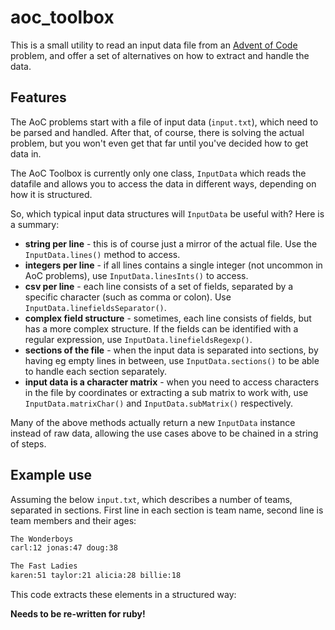 # aoc_toolbox

This is a small utility to read an input data file from an [Advent of Code](https://adventofcode.com/) problem, and offer a set of alternatives on how to extract and handle the data.

## Features

The AoC problems start with a file of input data (`input.txt`), which need to be parsed and handled. After that, of course, there is solving the actual problem, but you won't even get that far until you've decided how to get data in.

The AoC Toolbox is currently only one class, `InputData` which reads the datafile and allows you to access the data in different ways, depending on how it is structured.

So, which typical input data structures will `InputData` be useful with? Here is a summary:
- **string per line** - this is of course just a mirror of the actual file. Use the `InputData.lines()` method to access.
- **integers per line** - if all lines contains a single integer (not uncommon in AoC problems), use `InputData.linesInts()` to access.
- **csv per line** - each line consists of a set of fields, separated by a specific character (such as comma or colon). Use `InputData.linefieldsSeparator()`.
- **complex field structure** - sometimes, each line consists of fields, but has a more complex structure. If the fields can be identified with a regular expression, use `InputData.linefieldsRegexp()`.
- **sections of the file** - when the input data is separated into sections, by having eg empty lines in between, use `InputData.sections()` to be able to handle each section separately.
- **input data is a character matrix** - when you need to access characters in the file by coordinates or extracting a sub matrix to work with, use `InputData.matrixChar()` and `InputData.subMatrix()` respectively.

Many of the above methods actually return a new `InputData` instance instead of raw data, allowing the use cases above to be chained in a string of steps.

## Example use

Assuming the below `input.txt`, which describes a number of teams, separated in sections. First line in each section is team name, second line is team members and their ages:
```bash
The Wonderboys
carl:12 jonas:47 doug:38

The Fast Ladies
karen:51 taylor:21 alicia:28 billie:18
```

This code extracts these elements in a structured way:

**Needs to be re-written for ruby!**
